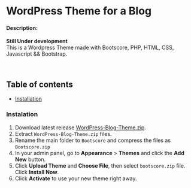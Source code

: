 ﻿# WordPress Theme for a Blog
#### Description:
**Still Under development**
<br>This is a Wordpress Theme made with Bootscore, PHP, HTML, CSS, Javascript && Bootstrap.

<br>
<div align="center">
<p>
  <picture>
    <source srcset="https://raw.githubusercontent.com/HundredSongs/WordPress-Blog-Theme/main/screenshot.png">
  </picture>
</p>
</div>


## Table of contents
- [Installation](#installation)

### Instalation
1. Download latest release [WordPress-Blog-Theme.zip](https://github.com/HundredSongs/WordPress-Blog-Theme/archive/refs/heads/main.zip).
2. Extract `WordPress-Blog-Theme.zip` files.
3. Rename the main folder to `Bootscore` and compress the files as `Bootscore.zip`
4. In your admin panel, go to **Appearance** > **Themes** and click the **Add New** button.
5. Click **Upload Theme** and **Choose File**, then select `bootscore.zip` file. Click **Install Now**.
6. Click **Activate** to use your new theme right away.

